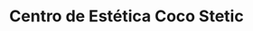 ---
title: "Centro de Estética Coco Stetic"
url: /santo-domingo/centro-de-estetica-coco-stetic/
shop: cosméticos
---